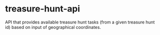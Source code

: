 # treasure-hunt-api
API that provides available treasure hunt tasks (from a given treasure hunt id) based on input of geographical coordinates.
